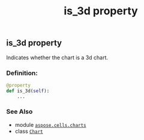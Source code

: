 ﻿---
title: is_3d property
second_title: Aspose.Cells for Python via .NET API References
description: 
type: docs
weight: 330
url: /aspose.cells.charts/chart/is_3d/
is_root: false
---

## is_3d property


Indicates whether the chart is a 3d chart.
### Definition:
```python
@property
def is_3d(self):
    ...
```

### See Also
* module [`aspose.cells.charts`](../../)
* class [`Chart`](/cells/python-net/aspose.cells.charts/chart)
